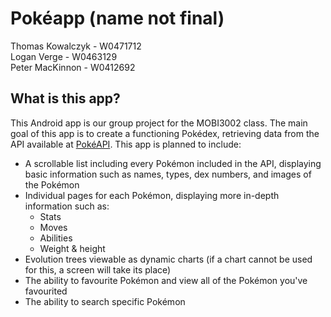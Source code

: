 # Pokéapp (name not final)
Thomas Kowalczyk - W0471712\
Logan Verge - W0463129\
Peter MacKinnon - W0412692
## What is this app?
This Android app is our group project for the MOBI3002 class.
The main goal of this app is to create a functioning Pokédex, retrieving data from the API available at [PokéAPI](https://pokeapi.co/docs/v2#pokemon). This app is planned to include:
 - A scrollable list including every Pokémon included in the API, displaying basic information such as names, types, dex numbers, and images of the Pokémon
 - Individual pages for each Pokémon, displaying more in-depth information such as:
	 - Stats
	 - Moves
	 - Abilities
	 - Weight & height
 - Evolution trees viewable as dynamic charts (if a chart cannot be used for this, a screen will take its place)
 - The ability to favourite Pokémon and view all of the Pokémon you've favourited
 - The ability to search specific Pokémon
